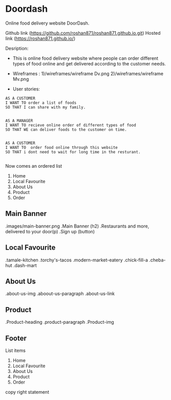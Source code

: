 # Doordash

Online food delivery website DoorDash.

Github link (https://github.com/roshan871/roshan871.github.io.git)
Hosted link (https://roshan871.github.io/)

Desription:

- This is online food delivery website where people can order different types of food online and get delivered according to the customer needs.

- Wireframes :
  1)/wireframes/wireframe Dv.png
  2)/wireframes/wireframe Mv.png
- User stories:

```
AS A CUSTOMER
I WANT TO order a list of foods
SO THAT I can share with my family.


AS A MANAGER
I WANT TO recieve online order of different types of food
SO THAT WE can deliver foods to the customer on time.


AS A CUSTOMER
I WANT TO  order food online through this website
SO THAT i dont need to wait for long time in the resturant.


```

Now comes an ordered list

1. Home
2. Local Favourite
3. About Us
4. Product
5. Order

## Main Banner

.images/main-banner.png
.Main Banner (h2)
.Restaurants and more, delivered to your door(p)
.Sign up (button)

## Local Favourite

.tamale-kitchen
.torchy's-tacos
.modern-market-eatery
.chick-fill-a
.cheba-hut
.dash-mart

## About Us

.about-us-img
.aboout-us-paragraph
.about-us-link

## Product

.Product-heading
.product-paragraph
.Product-img

## Footer

List items

1. Home
2. Local Favourite
3. About Us
4. Product
5. Order

copy right statement
